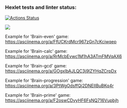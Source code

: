 ### Hexlet tests and linter status:
[![Actions Status](https://github.com/SKornya/frontend-project-44/workflows/hexlet-check/badge.svg)](https://github.com/SKornya/frontend-project-44/actions)

<a href="https://codeclimate.com/github/SKornya/frontend-project-44/maintainability"><img src="https://api.codeclimate.com/v1/badges/9795e25576592b6e5787/maintainability" /></a>

Example for 'Brain-even' game: 
https://asciinema.org/a/FfUCKrdMcr967zGn7cKciwqep

Example for 'Brain-calc' game:
https://asciinema.org/a/RrMcbEvwc1M1hA3ATmFMVqAX6

Example for 'Brain-gcd' game:
https://asciinema.org/a/GOgxlbAJLQC3j9lZYHqZCrpDx

Example for 'Brain-progression' game:
https://asciinema.org/a/3PtWgOdsffQj2DNElIBuBKq4r

Example for 'Brain-prime' game:
https://asciinema.org/a/F2oswCDvyHF6FsNQ716Vupbjh
